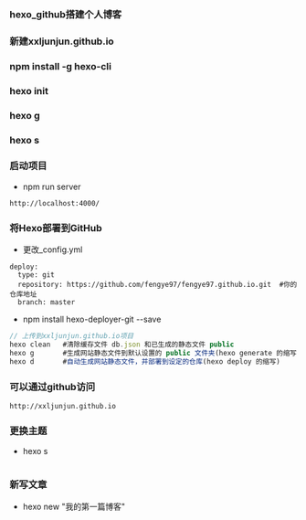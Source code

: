 ### hexo_github搭建个人博客

### 新建xxljunjun.github.io

### npm install -g hexo-cli

### hexo init

### hexo g

### hexo s

### 启动项目
+ npm run server
```
http://localhost:4000/
```

### 将Hexo部署到GitHub
+ 更改_config.yml
```
deploy:
  type: git
  repository: https://github.com/fengye97/fengye97.github.io.git  #你的仓库地址
  branch: master
```
+ npm install hexo-deployer-git --save
```js
// 上传到xxljunjun.github.io项目
hexo clean   #清除缓存文件 db.json 和已生成的静态文件 public
hexo g       #生成网站静态文件到默认设置的 public 文件夹(hexo generate 的缩写)
hexo d       #自动生成网站静态文件，并部署到设定的仓库(hexo deploy 的缩写)
```

### 可以通过github访问
```
http://xxljunjun.github.io
```

### 更换主题
+ hexo s 
```

```

### 新写文章
+ hexo new "我的第一篇博客"



